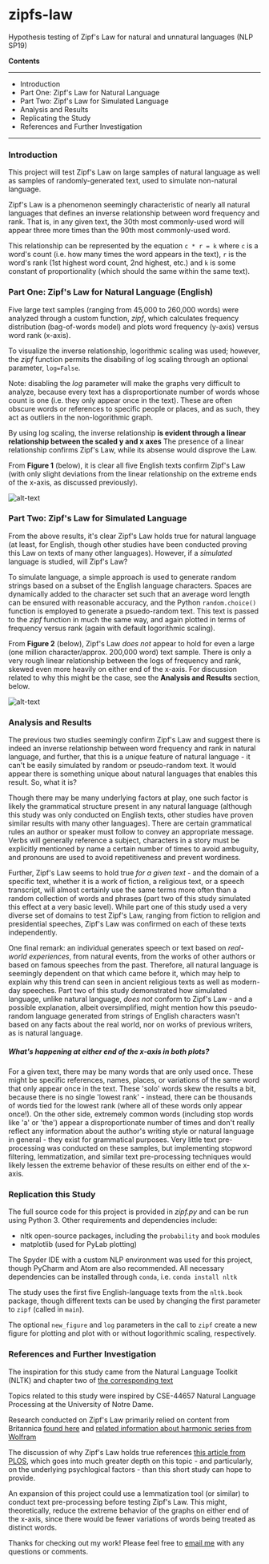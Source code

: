 # zipfs-law
Hypothesis testing of Zipf's Law for natural and unnatural languages (NLP SP19)



**Contents**

_____

* Introduction
* Part One: Zipf's Law for Natural Language
* Part Two: Zipf's Law for Simulated Language
* Analysis and Results
* Replicating the Study
* References and Further Investigation

_____



### Introduction

This project will test Zipf's Law on large samples of natural language as well
as samples of randomly-generated text, used to simulate non-natural language.

Zipf's Law is a phenomenon seemingly characteristic of nearly all natural
languages that defines an inverse relationship between word frequency and rank. 
That is, in any given text, the 30th most commonly-used word will appear
three more times than the 90th most commonly-used word.

This relationship can be represented by the equation ``c * r = k`` where ``c`` is
a word's count (i.e. how many times the word appears in the text), ``r`` is the
word's rank (1st highest word count, 2nd highest, etc.) and ``k`` is some constant
of proportionality (which should the same within the same text).



### Part One: Zipf's Law for Natural Language (English)

Five large text samples (ranging from 45,000 to 260,000 words) were analyzed
through a custom function, _zipf_, which calculates frequency distribution
(bag-of-words model) and plots word frequency (y-axis) versus word rank (x-axis).

To visualize the inverse relationship, logorithmic scaling was used; however,
the _zipf_ function permits the disabiling of log scaling through an optional parameter, `log=False`.

Note: disabling the _log_ parameter will make the graphs very
difficult to analyze, because every text has a disproportionate number of words
whose count is one (i.e. they only appear once in the text). These are often obscure
words or references to specific people or places, and as such, they act as outliers
in the non-logorithmic graph. 

By using log scaling, the inverse relationship **is evident through a linear relationship between the scaled y and x axes**
The presence of a linear relationship confirms Zipf's Law, while its absense would disprove the Law.

From **Figure 1** (below), it is clear all five English texts confirm Zipf's Law
(with only slight deviations from the linear relationship on the extreme ends of
the x-axis, as discussed previously).

![alt-text](https://github.com/scattana/zipfs-law/blob/master/fig2.png "Figure 1: Zipf's Law for Natural Language Samples")

### Part Two: Zipf's Law for Simulated Language

From the above results, it's clear Zipf's Law holds true for natural language
(at least, for English, though other studies have been conducted proving this Law
on texts of many other languages). However, if a _simulated_ language is studied,
will Zipf's Law?

To simulate language, a simple approach is used to generate random strings based
on a subset of the English language characters. Spaces are dynamically added to the
character set such that an average word length can be ensured with reasonable accuracy,
and the Python `random.choice()` function is employed to generate a psuedo-random
text. This text is passed to the _zipf_ function in much the same way, and again
plotted in terms of frequency versus rank (again with default logorithmic scaling).

From **Figure 2** (below), Zipf's Law _does not_ appear to hold for even a large
(one million character/approx. 200,000 word) text sample. There is only a very rough
linear relationship between the logs of frequency and rank, skewed even more heavily
on either end of the x-axis. For discussion related to why this might be the case,
see the **Analysis and Results** section, below.

![alt-text](https://github.com/scattana/zipfs-law/blob/master/fig1.png "Figure 2: Zipf's Law for Simulated Language Samples")

### Analysis and Results

The previous two studies seemingly confirm Zipf's Law and suggest there is indeed
an inverse relationship between word frequency and rank in natural language, and further,
that this is a _unique_ feature of natural language - it can't be easily simulated by
random or pseudo-random text. It would appear there is something unique about natural
languages that enables this result. So, what it is?

Though there may be many underlying factors at play, one such factor is likely the
grammatical structure present in any natural language (although this study was only conducted
on English texts, other studies have proven similar results with many other languages). There
are certain grammatical rules an author or speaker must follow to convey an appropriate message.
Verbs will generally reference a subject, characters in a story must be explicitly mentioned
by name a certain number of times to avoid ambuguity, and pronouns are used to avoid repetitiveness
and prevent wordiness. 

Further, Zipf's Law seems to hold true _for a given text_ - and the domain of a specific text,
whether it is a work of fiction, a religious text, or a speech transcript, will almost certainly
use the same terms more often than a random collection of words and phrases (part two of this study
simulated this effect at a very basic level). While part one of this study used a very diverse set
of domains to test Zipf's Law, ranging from fiction to religion and presidential speeches, Zipf's
Law was confirmed on each of these texts independently.

One final remark: an individual generates speech or text based on _real-world experiences_, from
natural events, from the works of other authors or based on famous speeches from the past. Therefore,
all natural language is seemingly dependent on that which came before it, which may help to explain
why this trend can seen in ancient religious texts as well as modern-day speeches.
Part two of this study demonstrated how simulated language, unlike natural language, _does not_
conform to Zipf's Law - and a possible explanation, albeit oversimplified, might mention how
this pseudo-random language generated from strings of English characters wasn't based on any
facts about the real world, nor on works of previous writers, as is natural language.

##### What's happening at either end of the x-axis in both plots?

For a given text, there may be many words that are only used once. These might be
specific references, names, places, or variations of the same word that only appear
once in the text. These 'solo' words skew the results a bit, because there is no single
'lowest rank' - instead, there can be thousands of words tied for the lowest rank
(where all of these words only appear once!). On the other side, extremely common
words (including stop words like 'a' or 'the') appear a disproportionate number of times
and don't really reflect any information about the author's writing style or natural
language in general - they exist for grammatical purposes. Very little text pre-processing
was conducted on these samples, but implementing stopword filtering, lemmatization,
and similar text pre-processing techniques would likely lessen the extreme behavior of
these results on either end of the x-axis.


### Replication this Study

The full source code for this project is provided in _zipf.py_ and can be run
using Python 3. Other requirements and dependencies include:
* nltk open-source packages, including the `probability` and `book` modules
* matplotlib (used for PyLab plotting)

The Spyder IDE with a custom NLP environment was used for this project, though
PyCharm and Atom are also recommended. All necessary dependencies can be installed
through `conda`, i.e. `conda install nltk`

The study uses the first five English-language texts from the `nltk.book` package,
though different texts can be used by changing the first parameter to `zipf` (called
in `main`).

The optional `new_figure` and `log` parameters in the call to `zipf` create a new figure
for plotting and plot with or without logorithmic scaling, respectively.


### References and Further Investigation

The inspiration for this study came from the Natural Language Toolkit (NLTK) and 
chapter two of [the corresponding text](https://www.nltk.org/book)

Topics related to this study were inspired by CSE-44657 Natural Language Processing
at the University of Notre Dame.

Research conducted on Zipf's Law primarily relied on content from Britannica
[found here](https://www.britannica.com/topic/Zipfs-law) and [related information
about harmonic series from Wolfram](http://mathworld.wolfram.com/ZipfsLaw.html)

The discussion of why Zipf's Law holds true references [this article from PLOS](https://journals.plos.org/ploscompbiol/article?id=10.1371/journal.pcbi.1005110),
which goes into much greater depth on this topic - and particularly, on the underlying psychlogical factors - than this short study
can hope to provide.

An expansion of this project could use a lemmatization tool (or similar) to conduct
text pre-processing before testing Zipf's Law. This might, theoretically, reduce
the extreme behavior of the graphs on either end of the x-axis, since there would be
fewer variations of words being treated as distinct words.

Thanks for checking out my work! Please feel free to [email me](scattana@nd.edu) with any questions
or comments.



